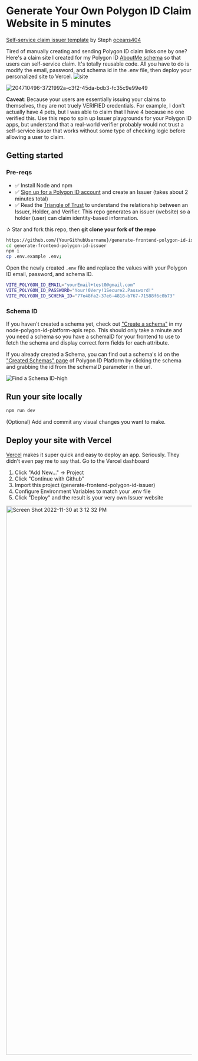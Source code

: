 # Generate Your Own Polygon ID Claim Website in 5 minutes

[Self-service claim issuer template](https://generate-frontend-polygon-id-issuer.vercel.app/) by Steph [oceans404](https://twitter.com/0ceans404)

Tired of manually creating and sending Polygon ID claim links one by one? Here's a claim site I created for my Polygon ID [AboutMe schema](https://github.com/oceans404/node-polygon-id-platform-apis/blob/main/yourData.js#L7-L29) so that users can self-service claim. It's totally reusable code. All you have to do is modify the email, password, and schema id in the .env file, then deploy your personalized site to Vercel.
![site](https://user-images.githubusercontent.com/91382964/205103971-e4ef3bf7-78ce-4a7e-a953-f50a8aebba4b.gif)


![204710496-3721992a-c3f2-45da-bdb3-fc35c9e99e49](https://user-images.githubusercontent.com/91382964/205103704-534ea87f-353a-4e24-b6ed-bea004e6c97a.png)

**Caveat**: Because your users are essentially issuing your claims to themselves, they are not truely VERIFIED credentials. For example, I don't actually have 4 pets, but I was able to claim that I have 4 because no one verified this. Use this repo to spin up Issuer playgrounds for your Polygon ID apps, but understand that a real-world verifier probably would not trust a self-service issuer that works without some type of checking logic before allowing a user to claim.

## Getting started

### Pre-reqs

- ✅ Install Node and npm
- ✅ [Sign up for a Polygon ID account](https://platform-test.polygonid.com/sign-up) and create an Issuer (takes about 2 minutes total)
- ✅ Read the [Triangle of Trust](https://wiki.polygon.technology/docs/polygonid/overview/#core-concepts-of-polygon-id-claim-identity-holder-issuer-and-verifier-triangle-of-trust) to understand the relationship between an Issuer, Holder, and Verifier. This repo generates an issuer (website) so a holder (user) can claim identity-based information. 

✰ Star and fork this repo, then **git clone your fork of the repo**

```bash
https://github.com/{YourGithubUsername}/generate-frontend-polygon-id-issuer.git
cd generate-frontend-polygon-id-issuer
npm i 
cp .env.example .env;
```

Open the newly created `.env` file and replace the values with your Polygon ID email, password, and schema ID. 

```bash
VITE_POLYGON_ID_EMAIL="yourEmail+test0@gmail.com"
VITE_POLYGON_ID_PASSWORD="Your!0Very!1Secure2.Password!"
VITE_POLYGON_ID_SCHEMA_ID="77e48fa2-37e6-4818-b767-71588f6c0b73"
```

### Schema ID

If you haven't created a schema yet, check out ["Create a schema"](https://github.com/oceans404/node-polygon-id-platform-apis/blob/main/README.md#create-a-schema) in my node-polygon-id-platform-apis repo. This should only take a minute and you need a schema so you have a schemaID for your frontend to use to fetch the schema and display correct form fields for each attribute.

If you already created a Schema, you can find out a schema's id on the ["Created Schemas" page](https://platform-test.polygonid.com/claiming/created-schemas) of Polygon ID Platform by clicking the schema and grabbing the id from the schemaID parameter in the url.

![Find a Schema ID-high](https://user-images.githubusercontent.com/91382964/205096690-8edfa886-644c-4a65-9b85-ad6c9e61eaab.gif)

## Run your site locally

```bash
npm run dev
````

(Optional) Add and commit any visual changes you want to make.

## Deploy your site with Vercel

[Vercel](https://vercel.com/) makes it super quick and easy to deploy an app. Seriously. They didn't even pay me to say that. Go to the Vercel dashboard

1. Click "Add New..." -> Project
2. Click "Continue with Github"
3. Import this project (generate-frontend-polygon-id-issuer)
4. Configure Environment Variables to match your .env file
5. Click "Deploy" and the result is your very own Issuer website

<img width="1486" alt="Screen Shot 2022-11-30 at 3 12 32 PM" src="https://user-images.githubusercontent.com/91382964/204930971-0b464680-7363-43c8-8932-12613553e5c6.png">


